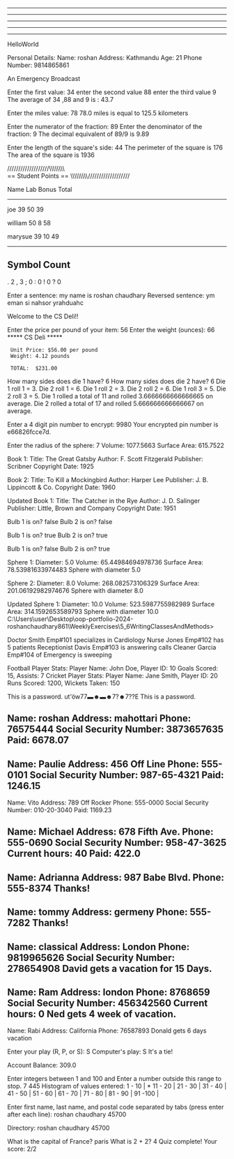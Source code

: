 <!-- Weekly output are listed Below -->

<!-- Gettingstarted(output) -->
<!-- Diamond Pattern: -->
     
  ***   
 *****  
******* 
 *****  
  ***   
     

<!-- HelloWord -->
HelloWorld

<!-- PersonalDetails -->
Personal Details:
Name: roshan
Address: Kathmandu
Age: 21
Phone Number: 9814865861



<!-- test -->
An Emergency Broadcast



<!-- 2DataAndExpressions(output) -->
<!-- Average -->
Enter the first value:
34
enter the second value 
88
enter the third value 
9
The average of 34 ,88 and 9 is : 43.7



<!-- Converting -->
Enter the miles value:
78
78.0 miles is equal to 125.5 kilometers



<!-- fraction -->
Enter the numerator of the fraction:
89
Enter the denominator of the fraction:
9
The decimal equivalent of 89/9 is 9.89

<!-- square -->
Enter the length of the square's side:
44
The perimeter of the square is 176
The area of the square is 1936

<!-- studentgradetable -->
///////////////////\\\\\\\\\\\\\\\\\
==          Student Points          ==
\\\\\\\\\\\\\\\\\\///////////////////

Name            Lab     Bonus   Total

----            ----    ----    ----

joe              39       50       39

william          50       8        58

marysue          39       10       49
----            ---     -----   -----


<!-- selectionAndliteration(output) -->
<!-- Punctuationcounter -->
Symbol          Count
-----------------------
.               2
,               3
;               0
:               0
!               0
?               0


<!-- Reversewordsetence -->
Enter a sentence: my name is roshan chaudhary
Reversed sentence: ym eman si nahsor yrahduahc




<!-- 4 Classes and Objects(output) -->
<!-- deli -->
Welcome to the CS Deli!!

Enter the price per pound of your item: 56
Enter the weight (ounces): 66
      *****  CS Deli  *****

     Unit Price: $56.00 per pound
     Weight: 4.12 pounds

     TOTAL:  $231.00



<!-- Dice -->
How many sides does die 1 have? 6
How many sides does die 2 have? 6
Die 1 roll 1 = 3.
Die 2 roll 1 = 6.
Die 1 roll 2 = 3.
Die 2 roll 2 = 6.
Die 1 roll 3 = 5.
Die 2 roll 3 = 5.
Die 1 rolled a total of 11 and rolled 3.6666666666666665 on average.
Die 2 rolled a total of 17 and rolled 5.666666666666667 on average.


<!-- pinEncrypter -->
Enter a 4 digit pin number to encrypt: 9980
Your encrypted pin number is e66826fcce7d.



<!-- sphare -->
Enter the radius of the sphere: 
7
Volume: 1077.5663
Surface Area: 615.7522


<!-- # ﻿5 and 6 Writing Classes and Methods -->
<!-- BookShelf -->
Book 1:
Title: The Great Gatsby
Author: F. Scott Fitzgerald
Publisher: Scribner
Copyright Date: 1925

Book 2:
Title: To Kill a Mockingbird
Author: Harper Lee
Publisher: J. B. Lippincott & Co.
Copyright Date: 1960

Updated Book 1:
Title: The Catcher in the Rye
Author: J. D. Salinger
Publisher: Little, Brown and Company
Copyright Date: 1951


<!-- Lights -->
Bulb 1 is on? false
Bulb 2 is on? false

Bulb 1 is on? true
Bulb 2 is on? true

Bulb 1 is on? false
Bulb 2 is on? true



<!-- MultiSphare -->
Sphere 1:
Diameter: 5.0
Volume: 65.44984694978736
Surface Area: 78.53981633974483
Sphere with diameter 5.0

Sphere 2:
Diameter: 8.0
Volume: 268.082573106329
Surface Area: 201.06192982974676
Sphere with diameter 8.0

Updated Sphere 1:
Diameter: 10.0
Volume: 523.5987755982989
Surface Area: 314.1592653589793
Sphere with diameter 10.0
C:\Users\user\Desktop\oop-portfolio-2024-roshanchaudhary861\WeeklyExercises\5_6WritingClassesAndMethods> 


<!-- # ﻿6 Inheritance(output) -->
<!-- Hospital -->
Doctor Smith Emp#101 specializes in Cardiology
Nurse Jones Emp#102 has 5 patients
Receptionist Davis Emp#103 is answering calls
Cleaner Garcia Emp#104 of Emergency is sweeping


<!-- SpirtstarTest -->
Football Player Stats:
Player Name: John Doe, Player ID: 10
Goals Scored: 15, Assists: 7
Cricket Player Stats:
Player Name: Jane Smith, Player ID: 20
Runs Scored: 1200, Wickets Taken: 150



<!-- # ﻿7 Polymorphism -->
<!-- Password -->
This is a password.
ut'öw77▬☻▬☻7?☻7??E
This is a password.

<!-- fIRM -->
Name: roshan
Address: mahottari
Phone: 76575444
Social Security Number: 3873657635
Paid: 6678.07
-----------------------------------
Name: Paulie
Address: 456 Off Line
Phone: 555-0101
Social Security Number: 987-65-4321
Paid: 1246.15
-----------------------------------
Name: Vito
Address: 789 Off Rocker
Phone: 555-0000
Social Security Number: 010-20-3040
Paid: 1169.23

Name: Michael
Address: 678 Fifth Ave.
Phone: 555-0690
Social Security Number: 958-47-3625
Current hours: 40
Paid: 422.0
-----------------------------------
Name: Adrianna
Address: 987 Babe Blvd.
Phone: 555-8374
Thanks!
-----------------------------------
Name: tommy
Address: germeny
Phone: 555-7282
Thanks!
-----------------------------------

Name: classical
Address: London
Phone: 9819965626
Social Security Number: 278654908
David gets a vacation for 15 Days.
-----------------------------------

Name: Ram
Address: london
Phone: 8768659
Social Security Number: 456342560
Current hours: 0
Ned gets 4 week of vacation.
-----------------------------------

Name: Rabi
Address: California
Phone: 76587893
Donald gets 6 days vacation

<!-- rockpaper -->
Enter your play (R, P, or S): S
Computer's play: S
It's a tie!

<!-- # ﻿9 Further Arrays -->
<!-- Bank -->
Account Balance: 309.0



<!-- Historygram -->
Enter integers between 1 and 100 and Enter a number outside this range to stop.
7
445
Histogram of values entered:
 1 - 10 | *
11 - 20 | 
21 - 30 | 
31 - 40 | 
41 - 50 | 
51 - 60 | 
61 - 70 | 
71 - 80 | 
81 - 90 | 
91 -100 | 



<!-- NamePostalCode -->
Enter first name, last name, and postal code separated by tabs (press enter after each line):
roshan	chaudhary	45700


Directory:
roshan	chaudhary	45700


<!-- Quiz -->
What is the capital of France?
paris
What is 2 + 2?
4
Quiz complete! Your score: 2/2





